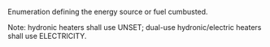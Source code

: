 Enumeration defining the energy source or fuel cumbusted.


<!-- comment -->


Note: hydronic heaters shall use UNSET; dual-use hydronic/electric heaters shall use ELECTRICITY.


